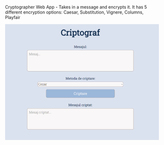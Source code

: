 Cryptographer Web App - Takes in a message and encrypts it. It has 5 different encryption options: Caesar, Substitution, Vignere, Columns, Playfair

![Interface.png](https://github.com/marc-ciobanu/Criptograf-Web-App/blob/main/Interface.png)
